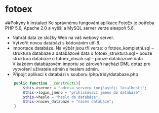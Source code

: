 # fotoex

##Pokyny k instalaci
Ke správnému fungování aplikace FotoEx je potřeba PHP 5.6, Apache 2.0 a vyšší a MySQL server verze alespoň 5.6. 
-	Nahrát data ze složky Web na váš webový server.
-	Vytvořit novou databázi s kódováním utf-8.
-	Importace databáze. Na výběr jsou tři verze:
o	fotoex_kompletni.sql – struktura databáze a databázové data
o	fotoex_struktura.sql – pouze struktura databáze
o	fotoex_obsah.sql – pouze databázové data
V každém databázovém importu se zároveň nachází DML dotaz pro vytvoření uživatele admin s heslem admin. 
-	Připojit aplikaci k databázi v souboru /php/tridy/databaze.php

```php
    public function __construct(){
        $this->server = "adresa serveru (nejčastěji localhost)";
        $this->login_jmeno = "přihlašovací jméno do databáze";
        $this->heslo = "heslo do databáze";
        $this->nazev_databaze = "název databáze";
    }
```
